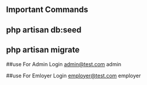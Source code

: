 ## Important Commands

## php artisan db:seed
## php artisan migrate
 
##use For Admin Login
admin@test.com
admin

##use For Emloyer Login
employer@test.com
employer
